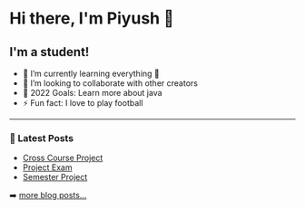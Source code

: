 # Hi there, I'm Piyush 👋 


## I'm a student!

- 🌱 I’m currently learning everything 🤣
- 👯 I’m looking to collaborate with other creators
- 🥅 2022 Goals: Learn more about java
- ⚡ Fun fact: I love to play football

---

### 📕 Latest Posts

<!-- BLOG-POST-LIST:START -->
- [Cross Course Project](https://github.com/piyushsharma1209/Piyush-Sharma-Interaction-Design-CA)
- [Project Exam](https://github.com/Noroff-FEU-Assignments/project-exam-1-piyushsharma1209)
- [Semester Project](https://github.com/piyushsharma1209/Semester-project)
<!-- BLOG-POST-LIST:END -->

➡️ [more blog posts...](https://codestackr.com)

[website]: https://codeSTACKr.com
[course]: http://vsCodeHero.com
[twitter]: https://twitter.com/codeSTACKr
[youtube]: https://youtube.com/codeSTACKr
[instagram]: https://instagram.com/codeSTACKr
[linkedin]: https://linkedin.com/in/codeSTACKr
[webdevplaylist]: https://www.youtube.com/playlist?list=PLkwxH9e_vrAJ0WbEsFA9W3I1W-g_BTsbt
[jsplaylist]: https://www.youtube.com/playlist?list=PLkwxH9e_vrALRJKu7wfXby3MKeflhTu6B
[cssplaylist]: https://www.youtube.com/playlist?list=PLkwxH9e_vrALSdvZuEh6gqQdmDoDIoqz4
[reactplaylist]: https://www.youtube.com/playlist?list=PLkwxH9e_vrAK4TdffpxKY3QGyHCpxFcQ0
